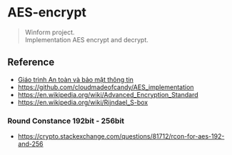 # AES-encrypt
> Winform project.<br />
> Implementation AES encrypt and decrypt.<br />
## Reference
- [Giáo trình An toàn và bảo mật thông tin](https://actvneduvn-my.sharepoint.com/:b:/g/personal/ct030433_actvn_edu_vn/EeDoz5wjKZpDjtRVZgIZNxsBz5s_8GviuJQ-rgaNLv_UQA?e=0JJLSM)
- https://github.com/cloudmadeofcandy/AES_implementation
- https://en.wikipedia.org/wiki/Advanced_Encryption_Standard
- https://en.wikipedia.org/wiki/Rijndael_S-box
### Round Constance 192bit - 256bit
- https://crypto.stackexchange.com/questions/81712/rcon-for-aes-192-and-256